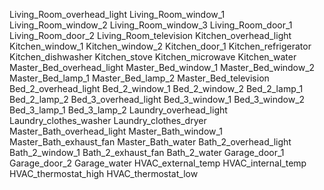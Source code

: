 Living_Room_overhead_light
Living_Room_window_1
Living_Room_window_2
Living_Room_window_3
Living_Room_door_1
Living_Room_door_2
Living_Room_television
Kitchen_overhead_light
Kitchen_window_1
Kitchen_window_2
Kitchen_door_1
Kitchen_refrigerator
Kitchen_dishwasher
Kitchen_stove
Kitchen_microwave
Kitchen_water
Master_Bed_overhead_light
Master_Bed_window_1
Master_Bed_window_2
Master_Bed_lamp_1
Master_Bed_lamp_2
Master_Bed_television
Bed_2_overhead_light
Bed_2_window_1
Bed_2_window_2
Bed_2_lamp_1
Bed_2_lamp_2
Bed_3_overhead_light
Bed_3_window_1
Bed_3_window_2
Bed_3_lamp_1
Bed_3_lamp_2
Laundry_overhead_light
Laundry_clothes_washer
Laundry_clothes_dryer
Master_Bath_overhead_light
Master_Bath_window_1
Master_Bath_exhaust_fan
Master_Bath_water
Bath_2_overhead_light
Bath_2_window_1
Bath_2_exhaust_fan
Bath_2_water
Garage_door_1
Garage_door_2
Garage_water
HVAC_external_temp
HVAC_internal_temp
HVAC_thermostat_high
HVAC_thermostat_low
